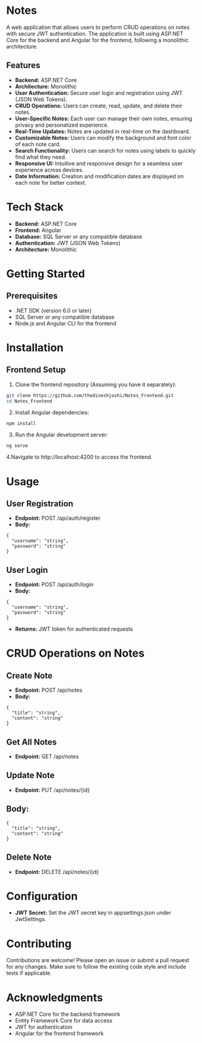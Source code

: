 # Notes

A web application that allows users to perform CRUD operations on notes with secure JWT authentication. The application is built using ASP.NET Core for the backend and Angular for the frontend, following a monolithic architecture.

## Features

- **Backend:** ASP.NET Core
- **Architecture:** Monolithic
- **User Authentication:** Secure user login and registration using JWT (JSON Web Tokens).
- **CRUD Operations:** Users can create, read, update, and delete their notes.
- **User-Specific Notes:** Each user can manage their own notes, ensuring privacy and personalized experience.
- **Real-Time Updates:** Notes are updated in real-time on the dashboard.
- **Customizable Notes:** Users can modify the background and font color of each note card.
- **Search Functionality:** Users can search for notes using labels to quickly find what they need.
- **Responsive UI:** Intuitive and responsive design for a seamless user experience across devices.
- **Date Information:** Creation and modification dates are displayed on each note for better context.

# Tech Stack

- **Backend:** ASP.NET Core
- **Frontend:** Angular
- **Database:** SQL Server or any compatible database
- **Authentication:** JWT (JSON Web Tokens)
- **Architecture:** Monolithic

# Getting Started
## Prerequisites
- .NET SDK (version 6.0 or later)
- SQL Server or any compatible database
- Node.js and Angular CLI for the frontend
# Installation
## Frontend Setup
1. Clone the frontend repository (Assuming you have it separately):

```bash
git clone https://github.com/thedineshjoshi/Notes_Frontend.git
cd Notes_Frontend
```
2. Install Angular dependencies:
```
npm install
```
3. Run the Angular development server:
```
ng serve
```
4.Navigate to http://localhost:4200 to access the frontend.

# Usage
## User Registration
- **Endpoint:** POST /api/auth/register
- **Body:**
```
{
  "username": "string",
  "password": "string"
}
```
## User Login
- **Endpoint:** POST /api/auth/login
- **Body:**
```
{
  "username": "string",
  "password": "string"
}
```
- **Returns:** JWT token for authenticated requests
# CRUD Operations on Notes
## Create Note
- **Endpoint:** POST /api/notes
- **Body:**
```
{
  "title": "string",
  "content": "string"
}
```
## Get All Notes
- **Endpoint:** GET /api/notes
## Update Note
- **Endpoint:** PUT /api/notes/{id}
## Body:
```
{
  "title": "string",
  "content": "string"
}
```
## Delete Note
- **Endpoint:** DELETE /api/notes/{id}
# Configuration
- **JWT Secret:** Set the JWT secret key in appsettings.json under JwtSettings.
# Contributing
Contributions are welcome! Please open an issue or submit a pull request for any changes. Make sure to follow the existing code style and include tests if applicable.

# Acknowledgments
- ASP.NET Core for the backend framework
- Entity Framework Core for data access
- JWT for authentication
- Angular for the frontend framework

